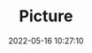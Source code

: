 ---
weight: 1
images:
- /images/edited/1.jpeg
title: Picture
date: 2022-05-16 10:27:10
tags: [luminarneo,work,ILCE7M3,34.0,person]
---